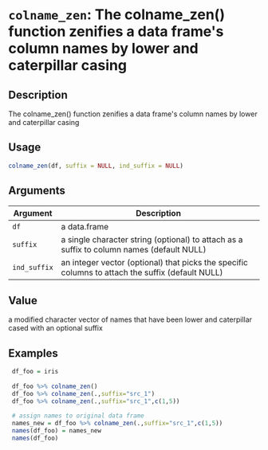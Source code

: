 # `colname_zen`: The colname_zen() function zenifies a data frame's column names by lower and caterpillar casing

## Description


 The colname_zen() function zenifies a data frame's column names by lower and caterpillar casing


## Usage

```r
colname_zen(df, suffix = NULL, ind_suffix = NULL)
```


## Arguments

Argument      |Description
------------- |----------------
```df```     |     a data.frame
```suffix```     |     a single character string (optional) to attach as a suffix to column names (default NULL)
```ind_suffix```     |     an integer vector (optional) that picks the specific columns to attach the suffix (default NULL)

## Value


 a modified character vector of names that have been lower and caterpillar cased with an optional suffix


## Examples

```r 
 df_foo = iris
 
 df_foo %>% colname_zen()
 df_foo %>% colname_zen(.,suffix="src_1")
 df_foo %>% colname_zen(.,suffix="src_1",c(1,5))
 
 # assign names to original data frame
 names_new = df_foo %>% colname_zen(.,suffix="src_1",c(1,5))
 names(df_foo) = names_new
 names(df_foo)
 ``` 


